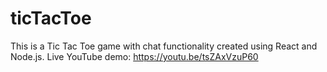 # ticTacToe
This is a Tic Tac Toe game with chat functionality created using React and Node.js. 
Live YouTube demo: https://youtu.be/tsZAxVzuP60

